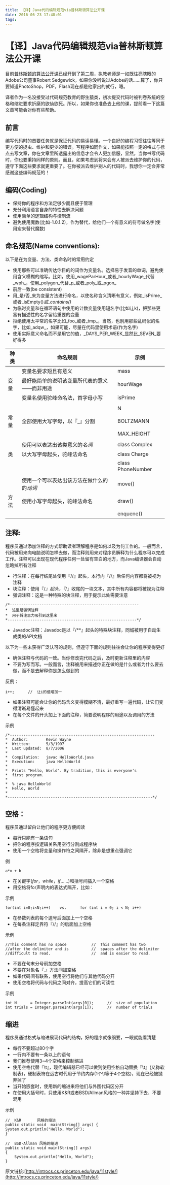 ```yaml
---
title: 【译】Java代码编辑规范via普林斯顿算法公开课
date: 2016-06-23 17:48:01
tags:
---
```


# 【译】Java代码编辑规范via普林斯顿算法公开课

目前[普林斯顿的算法公开课](https://class.coursera.org/algs4partI-006)已经开到了第二周，执教老师是一如既往亮瞎眼的Adobe公司董事Robert Sedgewick，如果你没听说过Adobe的话……算了，你只要知道PhotoShop，PDF，Flash现在都是他家出的就行，嗯。

译者作为一名没接受过代码规范教育的野生猿类，初次提交代码时被判卷系统的空格和缩进要求折磨的欲仙欲死。所以，如果你也准备去上他的课，提前看一下这篇文章可能会对你有些帮助。
## 前言

编写代码时的首要任务就是保证代码的易读易懂。一个良好的编程习惯往往等同于更方便的捉虫、维护和更少的错误。写程序如同作文，如果能按照一定的格式与标点去写文章，你在文章里所透露出的信息才会令人更加信服，显然，当你书写代码时，你也要秉持同样的原则。而且，如果考虑到将来会有人被派去维护你的代码，遵守下面这些要求就更重要了。在你被派去维护别人的代码时，我想你一定会非常感谢这些编码规范的！
## 编码(Coding)
-   保持你的程序和方法足够少而且便于管理
-   充分利用语言自身的特性去解决问题
-   使用简单的逻辑结构与控制流
-   避免使用魔数(比如-1.0.1.2)，作为替代，给他们一个有意义的符号做名字(使用宏来替代魔数)
## 命名规范(Name conventions):

以下是在为变量、方法、类命名时的常用约定
-   使用那些可以准确传达你目的的词作为变量名。选择易于发音的单词，避免使用含义模糊的缩写。比如，使用_wageParHour_或者_hourlyWage_代替_wph_，使用_polygon_代替_p_或者_poly_或_pgon_
-   前后一致(be consistent)
-   用_是/否_来为变量方法进行命名，以使名称含义清晰有意义，例如_isPrime_或者_isEmpty()_或_contains()_
-   为临时变量和在循环语句中使用的计数变量使用短名字(比如i,j,k)，把那些更富有描述性的名字留给重要的变量
-   拒绝使用太平常的名字比如_foo_或者_tmp_，当然，也别用那些乱码似的名字，比如_adqw_，如果可能，尽量在代码里使用术语(作为名字)
-   使用实际意义命名而不是用它的值，_DAYS_PER_WEEK_显然比_SEVEN_要好得多

<table >
<thead>
<tr>
 <th style="text-align:center;">种类</th>
 <th style="text-align:center;">命名规则</th>
 <th style="text-align:center;">示例</th>
</tr>
</thead>
<tbody>

<tr><td></td><td style="text-align:left;">变量名要求短且有意义</td><td style="text-align:left;">mass</td></tr>
<tr><td>变量</td><td style="text-align:left;">最好能简单的说明该变量所代表的意义——而非用途</td><td style="text-align:left;">hourWage</td></tr>
<tr><td></td><td style="text-align:left;">变量名使用驼峰命名法，首字母小写</td><td style="text-align:left;">isPrime</td></tr>


<tr><td colspan="3"></td></tr>

 <tr><td></td><td style="text-align:left;"></td><td style="text-align:left;">N</td></tr>
<tr><td>常量</td><td style="text-align:left;">全部使用大写字母，以『_』分割</td><td style="text-align:left;">BOLTZMANN</td></tr>
<tr><td></td><td style="text-align:left;"></td><td style="text-align:left;">MAX_HEIGHT</td></tr>

<tr><td colspan="3"></td></tr>

 <tr><td></td><td style="text-align:left;">使用可以表达出该类意义的<i>名词</i></td><td style="text-align:left;">class Complex</td></tr>
<tr> <td>类</td><td style="text-align:left;">以大写字母起头，驼峰法命名</td><td style="text-align:left;">class Charge</td></tr>
<tr><td></td><td style="text-align:left;"></td><td style="text-align:left;">class PhoneNumber</td></tr>

<tr><td colspan="3"></td></tr>




<tr><td></td><td style="text-align:left;">使用一个可以表达出该方法在做什么的的<i>动词</i></td><td style="text-align:left;">move()</td></tr>
<tr><td>方法</td><td style="text-align:left;">使用小写字母起头，驼峰法命名</td><td style="text-align:left;">draw()</td></tr>
<tr><td></td><td style="text-align:left;"></td><td style="text-align:left;">enquene()</td></tr>
</tbody></table>

## 注释:

程序员通过添加注释的方式帮助读者理解程序是如何以及为何工作的。一般而言，代码被用来向电脑说明怎样去做，而注释则用来对程序员解释为什么程序可以完成工作。注释可以出现在现代程序任何一处留有空白的地方，而Java编译器会自动忽略掉所有注释
-   行注释：在每行结尾处使用『//』起头，本行内『//』后任何内容都将被视为注释
-   块注释：使用『/*』起头，『*/』收尾的一块文本，其中所有内容都将被视为注释
-   强调注释：这是一种特殊的块注释，用于提示此处需要注意
  
  ```
  /*---------------------------------------------------------
  *  这里是强调注释
  *  用于将注意力吸引到这里来
  *---------------------------------------------------------*/
  ```
-   Javadoc注释：Javadoc是以『/**』起头的特殊块注释，同城被用于自动生成类的API文档

以下为一些未获得广泛认可的规则，但遵守下面的规则往往会让你的程序变得更好
-   确保注释与代码的一致。当你修改完代码之后，及时更新注释里的内容
-   不要为写而写。一般而言，注释被用来描述你正在做的是什么或者为什么要去做，而不是去解释你是怎么做到的
  
  反例：
  
  ```
  i++;      //  让i的值增加一
  ```
-   如果注释可能会让你的代码含义变得模糊不清，最好重写一遍代码，让它们变得清晰易懂起来
-   在每个文件的开头加上下面的注释，简要说明程序的用途以及调用的方法
  
  示例
  
  ```
  /*----------------------------------------------------------------
  *  Author:        Kevin Wayne
  *  Written:       5/3/1997
  *  Last updated:  8/7/2006
  *
  *  Compilation:   javac HelloWorld.java
  *  Execution:     java HelloWorld
  *  
  *  Prints "Hello, World". By tradition, this is everyone's
  *  first program.
  *
  *  % java HelloWorld
  *  Hello, World
  *
  *----------------------------------------------------------------*/
  ```
## 空格：

程序员通过留白让他们的程序更方便阅读
-   每行只能有一条语句
-   把你的程序按逻辑关系用空行分割成程序块
-   使用一个空格将变量和操作符之间隔开，除非是想重点强调它
  
  例
  
  ```
  a*x + b
  ```
-   在关键字(_for_，_while_，_if_……)和括号间插入一个空格
-   用空格将for声明内的表达式隔开，比如：
  
  示例
  
  ```
  for(int i=0;i<N;i++)    vs.      for (int i = 0; i < N; i++)
  ```
-   在参数列表的每个逗号后面加上一个空格
-   在每条注释定界符『//』的后面加上空格
  
  示例
  
  ```
  //This comment has no space           //  This comment has two 
  //after the delimiter and is          //  spaces after the delimiter
  //difficult to read.                  //  and is easier to read.
  ```
-   不要在句末分号前加空格
-   不要在对象名『.』方法间加空格
-   如果代码间有联系，使用空行将他们与其他代码分开
-   使用空格将代码与代码之间对齐，提高它们的可读性
  
  示例
  
  ```
  int N      = Integer.parseInt(args[0]);      //  size of population
  int trials = Integer.parseInt(args[1]);      //  number of trials
  ```
## 缩进

程序员通过格式与缩进展现代码的结构，好的程序就像纲要，一眼就能看清楚
-   每行不要超过80个字
-   一行内不要有一条以上的语句
-   我们推荐使用3~4个空格来控制缩进
-   使用空格代替『\t』，现代编辑器已经可以做到使用空格自动替换『\t』(又称软制表)，硬制表符在远古时代用于节约内存(1个\t等于4个空格)，现在已经被抛弃掉了
-   当开始嵌套时，使用新的缩进来将他们与外围代码区分开
-   在使用大括号时，只使用K&R或者BSD/Allman风格的一种并坚持下去，不要混用
  
  示例
  
  ```
  //  K&R       风格的缩进                   
  public static void  main(String[] args) {
  System.out.println("Hello, World");
  }
  
  //  BSD-Allman 风格的缩进
  public static void main(String[] args)
  {
      System.out.println("Hello, World");
  }
  ```

原文链接:[http://introcs.cs.princeton.edu/java/11style/](http://introcs.cs.princeton.edu/java/11style/)
